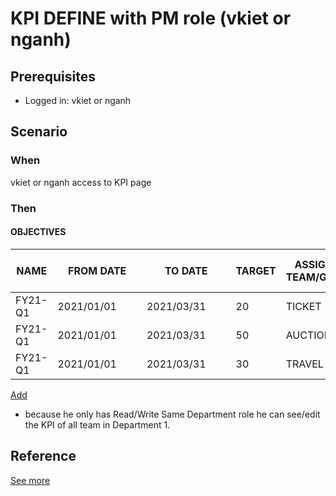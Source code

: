 # KPI DEFINE with PM role (vkiet or nganh)
## Prerequisites 
- Logged in: vkiet or nganh

## Scenario 
### When
vkiet or nganh access to KPI page &nbsp;

### Then 
#### OBJECTIVES
| NAME | FROM DATE | TO DATE | TARGET | ASSIGNED TEAM/GROUP | SELF EVALUATE POLICY  | Action |
| ----- | ----- | ----- | ----- | ----- | ----- | ----- |
| FY21-Q1 | 2021/01/01&ensp;&ensp;&ensp;&ensp;| 2021/03/31&ensp;&ensp;&ensp;&ensp;| 20 | TICKET&ensp;&ensp; | Yes  | [edit]() [remove]() |
| FY21-Q1 | 2021/01/01&ensp;&ensp;&ensp;&ensp;| 2021/03/31&ensp;&ensp;&ensp;&ensp;| 50 | AUCTION&ensp;&ensp; | Yes  | [edit]() [remove]() |
| FY21-Q1 | 2021/01/01&ensp;&ensp;&ensp;&ensp;| 2021/03/31&ensp;&ensp;&ensp;&ensp;| 30 | TRAVEL&ensp;&ensp; | Yes  | [edit]() [remove]() |
[Add]()

- because he only has Read/Write Same Department role he can see/edit the KPI of all team in Department 1.

## Reference 
[See more](d1_pms_role_group.md)
